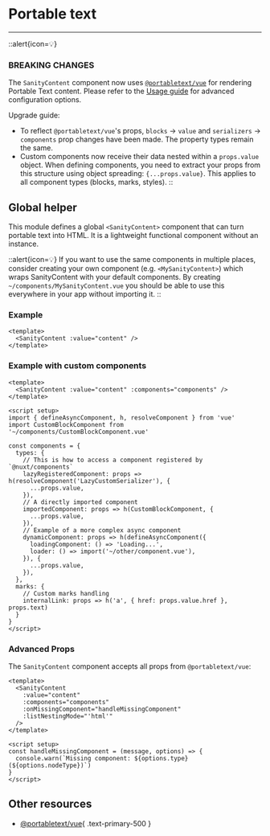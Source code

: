 # Portable text

---

::alert{icon=💡}
### BREAKING CHANGES

The `SanityContent` component now uses [`@portabletext/vue`](https://github.com/portabletext/vue-portabletext) for rendering Portable Text content. Please refer to the [Usage guide](https://github.com/portabletext/vue-portabletext?tab=readme-ov-file#basic-usage) for advanced configuration options. 

Upgrade guide:
* To reflect `@portabletext/vue`'s props, `blocks` → `value` and `serializers` → `components` prop changes have been made. The property types remain the same.
* Custom components now receive their data nested within a `props.value` object. When defining components, you need to extract your props from this structure using object spreading: `{...props.value}`. This applies to all component types (blocks, marks, styles).
::

## Global helper

This module defines a global `<SanityContent>` component that can turn portable text into HTML. It is a lightweight functional component without an instance.

::alert{icon=💡}
If you want to use the same components in multiple places, consider creating your own component (e.g. `<MySanityContent>`) which wraps SanityContent with your default components. By creating `~/components/MySanityContent.vue` you should be able to use this everywhere in your app without importing it.
::

### Example

```vue
<template>
  <SanityContent :value="content" />
</template>
```

### Example with custom components

```vue
<template>
  <SanityContent :value="content" :components="components" />
</template>

<script setup>
import { defineAsyncComponent, h, resolveComponent } from 'vue'
import CustomBlockComponent from '~/components/CustomBlockComponent.vue'

const components = {
  types: {
    // This is how to access a component registered by `@nuxt/components`
    lazyRegisteredComponent: props => h(resolveComponent('LazyCustomSerializer'), {
      ...props.value,
    }),
    // A directly imported component
    importedComponent: props => h(CustomBlockComponent, {
      ...props.value,
    }),
    // Example of a more complex async component
    dynamicComponent: props => h(defineAsyncComponent({
      loadingComponent: () => 'Loading...',
      loader: () => import('~/other/component.vue'),
    }), {
      ...props.value,
    }),
  },
  marks: {
    // Custom marks handling
    internalLink: props => h('a', { href: props.value.href }, props.text)
  }
}
</script>
```

### Advanced Props

The `SanityContent` component accepts all props from `@portabletext/vue`:

```vue
<template>
  <SanityContent 
    :value="content" 
    :components="components"
    :onMissingComponent="handleMissingComponent"
    :listNestingMode="'html'" 
  />
</template>

<script setup>
const handleMissingComponent = (message, options) => {
  console.warn(`Missing component: ${options.type} (${options.nodeType})`)
}
</script>
```

## Other resources

- [@portabletext/vue](https://github.com/portabletext/vue-portabletext){ .text-primary-500 }
